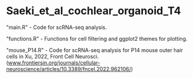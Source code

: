 # Saeki_et_al_cochlear_organoid_T4

"main.R" - Code for scRNA-seq analysis.

"functions.R" - Functions for cell filtering and ggplot2 themes for plotting.

"mouse_P14.R" - Code for scRNA-seq analysis for P14 mouse outer hair cells in Xu, 2022, Front Cell Neurosci. (www.frontiersin.org/journals/cellular-neuroscience/articles/10.3389/fncel.2022.962106/)
